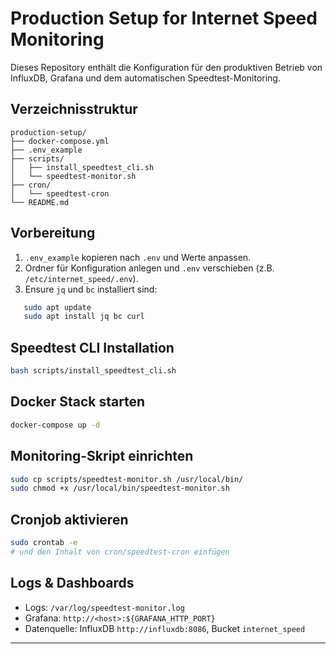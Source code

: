 # Production Setup for Internet Speed Monitoring

Dieses Repository enthält die Konfiguration für den produktiven Betrieb von InfluxDB, Grafana und dem automatischen Speedtest-Monitoring.

## Verzeichnisstruktur
```
production-setup/
├── docker-compose.yml
├── .env_example
├── scripts/
│   ├── install_speedtest_cli.sh
│   └── speedtest-monitor.sh
├── cron/
│   └── speedtest-cron
└── README.md
```

## Vorbereitung
1. `.env_example` kopieren nach `.env` und Werte anpassen.
2. Ordner für Konfiguration anlegen und `.env` verschieben (z.B. `/etc/internet_speed/.env`).
3. Ensure `jq` und `bc` installiert sind:
```bash
   sudo apt update
   sudo apt install jq bc curl
```

## Speedtest CLI Installation

```bash
bash scripts/install_speedtest_cli.sh
```

## Docker Stack starten

```bash
docker-compose up -d
```

## Monitoring-Skript einrichten

```bash
sudo cp scripts/speedtest-monitor.sh /usr/local/bin/
sudo chmod +x /usr/local/bin/speedtest-monitor.sh
```

## Cronjob aktivieren

```bash
sudo crontab -e
# und den Inhalt von cron/speedtest-cron einfügen
```

## Logs & Dashboards

* Logs: `/var/log/speedtest-monitor.log`
* Grafana: `http://<host>:${GRAFANA_HTTP_PORT}`
* Datenquelle: InfluxDB `http://influxdb:8086`, Bucket `internet_speed`

---
